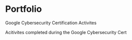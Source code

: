 # Portfolio
Google Cybersecurity Certification Activites

Acitivites completed during the Google Cybersecurity Cert
